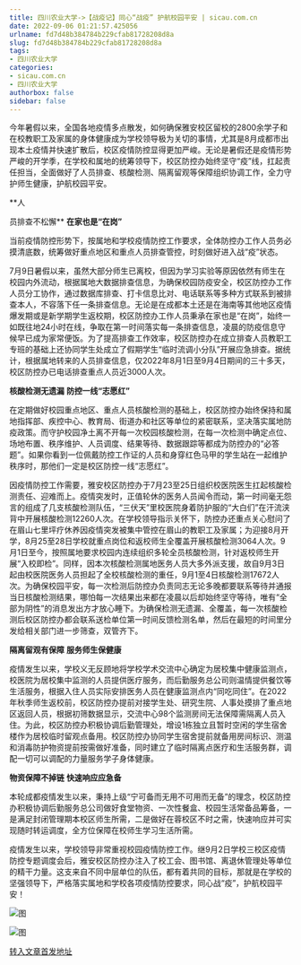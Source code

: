 ```yaml
---
title: 四川农业大学->【战疫记】同心“战疫” 护航校园平安 | sicau.com.cn
date: 2022-09-06 01:21:57.425056
urlname: fd7d48b384784b229cfab81728208d8a
slug: fd7d48b384784b229cfab81728208d8a
tags: 
- 四川农业大学
categories:
- sicau.com.cn
- 四川农业大学
authorbox: false
sidebar: false
---
```

今年暑假以来，全国各地疫情多点散发，如何确保雅安校区留校的2800余学子和在校教职工及家属的身体健康成为学校领导极为关切的事情，尤其是8月成都市出现本土疫情并快速扩散后，校区疫情防控显得更加严峻。无论是暑假还是疫情形势严峻的开学季，在学校和属地的统筹领导下，校区防控办始终坚守“疫”线，扛起责任担当，全面做好了人员排查、核酸检测、隔离留观等保障组织协调工作，全力守护师生健康，护航校园平安。

**人
<!--more-->
员排查不松懈** **在家也是“在岗”**

当前疫情防控形势下，按属地和学校疫情防控工作要求，全体防控办工作人员务必摸清底数，统筹做好重点地区和重点人员排查管控，时刻做好进入战“疫”状态。

7月9日暑假以来，虽然大部分师生已离校，但因为学习实验等原因依然有师生在校园内外流动，根据属地大数据排查信息，为确保校园防疫安全，校区防控办工作人员分工协作，通过数据库排查、打卡信息比对、电话联系等多种方式联系到被排查本人，不容落下任一条排查信息。无论是在成都本土还是在海南等其他地区疫情爆发期或是新学期学生返校期，校区防控办工作人员秉承在家也是“在岗”，始终一如既往地24小时在线，争取在第一时间落实每一条排查信息，凌晨的防疫信息守候早已成为家常便饭。为了提高排查工作效率，校区防控办在成立排查人员教职工专班的基础上还协同学生处成立了假期学生“临时流调小分队”开展应急排查。据统计，根据属地转来的人员排查信息，仅2022年8月1日至9月4日期间的三十多天，校区防控办已电话排查重点人员近3000人次。

**核酸检测无遗漏** **防控一线“志愿红”**

在定期做好校园重点地区、重点人员核酸检测的基础上，校区防控办始终保持和属地指挥部、疾控中心、教育局、街道办和社区等单位的紧密联系，坚决落实属地防疫政策。而守护校园净土离不开每一次校园核酸检测，在每一次检测中确定点位、场地布置、秩序维护、人员调度、结果等待、数据跟踪等都成为防控办的“必答题”。如果你看到一位佩戴防控工作证的人员和身穿红色马甲的学生站在一起维护秩序时，那他们一定是校区防控一线“志愿红”。

因疫情防控工作需要，雅安校区防控办于7月23至25日组织校医院医生扛起核酸检测责任、迎难而上。疫情突发时，正值轮休的医务人员闻令而动，第一时间毫无怨言的组成了几支核酸检测队伍，“三伏天”里校医院身着防护服的“大白们”在汗流浃背中开展核酸检测12260人次。在学校领导指示关怀下，防控办还重点关心慰问了在眉山七里坪疗休养因疫情突发被集中管控在眉山的教职工及家属；为迎接8月开学，8月25至28日学校就重点岗位和返校师生全覆盖开展核酸检测3064人次。9月1日至今，按照属地要求校园内连续组织多轮全员核酸检测，针对返校师生开展“入校即检”。同样，因本次核酸检测属地医务人员大多外派支援，故自9月3日起由校医院医务人员担起了全校核酸检测的重任，9月1至4日核酸检测17672人次。为确保校园平安，每一次检测后防控办负责同志无论多晚都要联系等待并通报当日核酸检测结果，哪怕每一次结果出来都在凌晨以后却始终坚守等待，唯有“全部为阴性”的消息发出方才放心睡下。为确保检测无遗漏、全覆盖，每一次核酸检测后校区防控办都会联系送检单位第一时间反馈检测名单，然后在最短的时间里分发给相关部门进一步筛查，双管齐下。

**隔离留观有保障** **服务师生保健康**

疫情发生以来，学校义无反顾地将学校学术交流中心确定为居校集中健康监测点，校医院为居校集中监测的人员提供医疗服务，而后勤服务总公司则温情提供餐饮等生活服务，根据入住人员实际安排医务人员在健康监测点内“同吃同住”。在2022年秋季师生返校前，校区防控办提前对接学生处、研究生院、人事处摸排了重点地区返回人员，根据初筛数据显示，交流中心98个监测房间无法保障需隔离人员入住。为此，校区防控办积极协调后勤管理处，增设1栋独立且暂时空闲的学生宿舍楼作为居校临时留观点备用。校区防控办协同学生宿舍提前就备用房间标识、测温和消毒防护物资提前按需做好准备，同时建立了临时隔离点医疗和生活服务群，调配一切可以调配的力量服务学子身体健康。

**物资保障不掉链** **快速响应应急备**

本轮成都疫情发生以来，秉持上级“宁可备而无用不可用而无备”的理念，校区防控办积极协调后勤服务总公司做好食堂物资、一次性餐盒、校园生活常备品筹备，一是满足封闭管理期本校区师生所需，二是做好在蓉校区不时之需，快速响应并可实现随时转运调度，全方位保障在校师生学习生活所需。

疫情发生以来，学校领导非常重视校园疫情防控工作。继9月2日学校三校区疫情防控专题调度会后，雅安校区防控办注入了校工会、图书馆、离退休管理处等单位的精干力量。这支来自不同中层单位的队伍，都有着共同的目标，那就是在学校的坚强领导下，严格落实属地和学校各项疫情防控要求，同心战“疫”，护航校园平安！

![图](https://news.sicau.edu.cn/__local/3/36/A4/F66FB184F1FB2D7F4AD484CB82C_B15190A4_1B4FB.jpg)

![图](https://news.sicau.edu.cn/__local/A/8D/CE/B7135F69FC8CDAA89DE661F2542_C2916C18_20130.jpg)

[转入文章首发地址](https://news.sicau.edu.cn/info/1078/69371.htm)